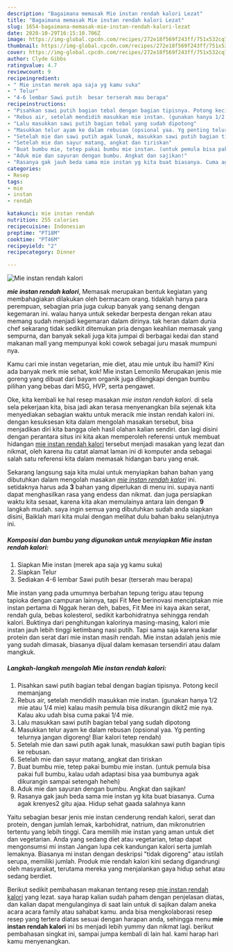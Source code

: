 ```yaml
---
description: "Bagaimana memasak Mie instan rendah kalori Lezat"
title: "Bagaimana memasak Mie instan rendah kalori Lezat"
slug: 1654-bagaimana-memasak-mie-instan-rendah-kalori-lezat
date: 2020-10-29T16:15:10.706Z
image: https://img-global.cpcdn.com/recipes/272e18f569f243ff/751x532cq70/mie-instan-rendah-kalori-foto-resep-utama.jpg
thumbnail: https://img-global.cpcdn.com/recipes/272e18f569f243ff/751x532cq70/mie-instan-rendah-kalori-foto-resep-utama.jpg
cover: https://img-global.cpcdn.com/recipes/272e18f569f243ff/751x532cq70/mie-instan-rendah-kalori-foto-resep-utama.jpg
author: Clyde Gibbs
ratingvalue: 4.7
reviewcount: 9
recipeingredient:
- " Mie instan merek apa saja yg kamu suka"
- " Telur"
- "4-6 lembar Sawi putih  besar terserah mau berapa"
recipeinstructions:
- "Pisahkan sawi putih bagian tebal dengan bagian tipisnya. Potong kecil memanjang"
- "Rebus air, setelah mendidih masukkan mie instan. (gunakan hanya 1/2 mie atau 1/4 mie) kalau masih pemula bisa dikurangin dikit2 mie nya. Kalau aku udah bisa cuma pakai 1/4 mie."
- "Lalu masukkan sawi putih bagian tebal yang sudah dipotong"
- "Masukkan telur ayam ke dalam rebusan (opsional yaa. Yg penting telurnya jangan digoreng! Biar kalori tetep rendah)"
- "Setelah mie dan sawi putih agak lunak, masukkan sawi putih bagian tipis ke rebusan."
- "Setelah mie dan sayur matang, angkat dan tiriskan"
- "Buat bumbu mie, tetep pakai bumbu mie instan. (untuk pemula bisa pakai full bumbu, kalau udah adaptasi bisa yaa bumbunya agak dikurangin sampai setengah heheh)"
- "Aduk mie dan sayuran dengan bumbu. Angkat dan sajikan!"
- "Rasanya gak jauh beda sama mie instan yg kita buat biasanya. Cuma agak krenyes2 gitu ajaa. Hidup sehat gaada salahnya kann"
categories:
- Resep
tags:
- mie
- instan
- rendah

katakunci: mie instan rendah 
nutrition: 255 calories
recipecuisine: Indonesian
preptime: "PT18M"
cooktime: "PT46M"
recipeyield: "2"
recipecategory: Dinner

---
```



![Mie instan rendah kalori](https://img-global.cpcdn.com/recipes/272e18f569f243ff/751x532cq70/mie-instan-rendah-kalori-foto-resep-utama.jpg)

<b><i>mie instan rendah kalori</i></b>, Memasak merupakan bentuk kegiatan yang membahagiakan dilakukan oleh bermacam orang. tidaklah hanya para perempuan, sebagian pria juga cukup banyak yang senang dengan kegemaran ini. walau hanya untuk sekedar berpesta dengan rekan atau memang sudah menjadi kegemaran dalam dirinya. tak heran dalam dunia chef sekarang tidak sedikit ditemukan pria dengan keahlian memasak yang sempurna, dan banyak sekali juga kita jumpai di berbagai kedai dan stand makanan mall yang mempunyai koki cowok sebagai juru masak mumpuni nya.

Kamu cari mie instan vegetarian, mie diet, atau mie untuk ibu hamil? Kini ada banyak merk mie sehat, kok! Mie instan Lemonilo Merupakan jenis mie goreng yang dibuat dari bayam organik juga dilengkapi dengan bumbu pilihan yang bebas dari MSG, HVP, serta pengawet.

Oke, kita kembali ke hal resep masakan <i>mie instan rendah kalori</i>. di sela sela pekerjaan kita, bisa jadi akan terasa menyenangkan bila sejenak kita menyediakan sebagian waktu untuk meracik mie instan rendah kalori ini. dengan kesuksesan kita dalam mengolah masakan tersebut, bisa menjadikan diri kita bangga oleh hasil olahan kalian sendiri. dan lagi disini dengan perantara situs ini kita akan memperoleh referensi untuk membuat hidangan <u>mie instan rendah kalori</u> tersebut menjadi masakan yang lezat dan nikmat, oleh karena itu catat alamat laman ini di komputer anda sebagai salah satu referensi kita dalam memasak hidangan baru yang enak.


Sekarang langsung saja kita mulai untuk menyiapkan bahan bahan yang dibutuhkan dalam mengolah masakan <u><i>mie instan rendah kalori</i></u> ini. setidaknya harus ada <b>3</b> bahan yang diperlukan di menu ini. supaya nanti dapat menghasilkan rasa yang endess dan nikmat. dan juga persiapkan waktu kita sesaat, karena kita akan memulainya antara lain dengan <b>9</b> langkah mudah. saya ingin semua yang dibutuhkan sudah anda siapkan disini, Baiklah mari kita mulai dengan melihat dulu bahan baku selanjutnya ini.

<!--inarticleads1-->

##### Komposisi dan bumbu yang digunakan untuk menyiapkan Mie instan rendah kalori:

1. Siapkan  Mie instan (merek apa saja yg kamu suka)
1. Siapkan  Telur
1. Sediakan 4-6 lembar Sawi putih  besar (terserah mau berapa)


Mie instan yang pada umumnya berbahan tepung terigu atau tepung tapioka dengan campuran lainnya, tapi Fit Mee berinovasi menciptakan mie instan pertama di Nggak heran deh, babes, Fit Mee ini kaya akan serat, rendah gula, bebas kolesterol, sedikit karbohidratnya sehingga rendah kalori. Buktinya dari penghitungan kalorinya masing-masing, kalori mie instan jauh lebih tinggi ketimbang nasi putih. Tapi sama saja karena kadar protein dan serat dari mie instan masih rendah. Mie instan adalah jenis mie yang sudah dimasak, biasanya dijual dalam kemasan tersendiri atau dalam mangkuk. 

<!--inarticleads2-->

##### Langkah-langkah mengolah Mie instan rendah kalori:

1. Pisahkan sawi putih bagian tebal dengan bagian tipisnya. Potong kecil memanjang
1. Rebus air, setelah mendidih masukkan mie instan. (gunakan hanya 1/2 mie atau 1/4 mie) kalau masih pemula bisa dikurangin dikit2 mie nya. Kalau aku udah bisa cuma pakai 1/4 mie.
1. Lalu masukkan sawi putih bagian tebal yang sudah dipotong
1. Masukkan telur ayam ke dalam rebusan (opsional yaa. Yg penting telurnya jangan digoreng! Biar kalori tetep rendah)
1. Setelah mie dan sawi putih agak lunak, masukkan sawi putih bagian tipis ke rebusan.
1. Setelah mie dan sayur matang, angkat dan tiriskan
1. Buat bumbu mie, tetep pakai bumbu mie instan. (untuk pemula bisa pakai full bumbu, kalau udah adaptasi bisa yaa bumbunya agak dikurangin sampai setengah heheh)
1. Aduk mie dan sayuran dengan bumbu. Angkat dan sajikan!
1. Rasanya gak jauh beda sama mie instan yg kita buat biasanya. Cuma agak krenyes2 gitu ajaa. Hidup sehat gaada salahnya kann


Yaitu sebagian besar jenis mie instan cenderung rendah kalori, serat dan protein, dengan jumlah lemak, karbohidrat, natrium, dan mikronutrien tertentu yang lebih tinggi. Cara memilih mie instan yang aman untuk diet dan vegetarian. Anda yang sedang diet atau vegetarian, tetap dapat mengonsumsi mi instan Jangan lupa cek kandungan kalori serta jumlah lemaknya. Biasanya mi instan dengan deskripsi &#34;tidak digoreng&#34; atau istilah serupa, memiliki jumlah. Produk mie rendah kalori kini sedang digandrungi oleh masyarakat, terutama mereka yang menjalankan gaya hidup sehat atau sedang berdiet. 

Berikut sedikit pembahasan makanan tentang resep <u>mie instan rendah kalori</u> yang lezat. saya harap kalian sudah paham dengan penjelasan diatas, dan kalian dapat mengulanginya di saat lain untuk di sajikan dalam aneka acara acara family atau sahabat kamu. anda bisa mengkolaborasi resep resep yang tertera diatas sesuai dengan harapan anda, sehingga menu <b>mie instan rendah kalori</b> ini bs menjadi lebih yummy dan nikmat lagi. berikut pembahasan singkat ini, sampai jumpa kembali di lain hal. kami harap hari kamu menyenangkan.
